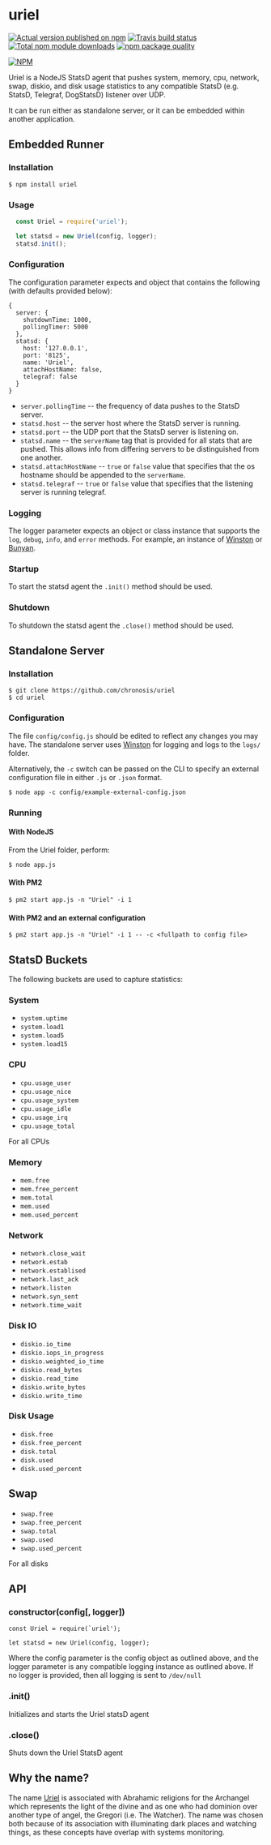 # uriel

[![Actual version published on npm](http://img.shields.io/npm/v/uriel.svg)](https://www.npmjs.org/package/uriel)
[![Travis build status](https://travis-ci.org/chronosis/uriel.svg)](https://www.npmjs.org/package/uriel)
[![Total npm module downloads](http://img.shields.io/npm/dt/uriel.svg)](https://www.npmjs.org/package/uriel)
[![npm package quality](http://npm.packagequality.com/badge/uriel.png)](https://www.npmjs.org/package/uriel)

[![NPM](https://nodei.co/npm/uriel.png?downloads=true)](https://nodei.co/npm/uriel/)

Uriel is a NodeJS StatsD agent that pushes system, memory, cpu, network, swap, diskio, and disk usage statistics to any compatible StatsD (e.g. StatsD, Telegraf, DogStatsD) listener over UDP.

It can be run either as standalone server, or it can be embedded within another application.

## Embedded Runner

### Installation

```
$ npm install uriel
```

### Usage
```js
  const Uriel = require('uriel');

  let statsd = new Uriel(config, logger);
  statsd.init();
```

### Configuration
The configuration parameter expects and object that contains the following (with defaults provided below):
```
{
  server: {
    shutdownTime: 1000,
    pollingTimer: 5000
  },
  statsd: {
    host: '127.0.0.1',
    port: '8125',
    name: 'Uriel',
    attachHostName: false,
    telegraf: false
  }
}
```

 * `server.pollingTime` -- the frequency of data pushes to the StatsD server.
 * `statsd.host` -- the server host where the StatsD server is running.
 * `statsd.port` -- the UDP port that the StatsD server is listening on.
 * `statsd.name` -- the `serverName` tag that is provided for all stats that are pushed. This allows info from differing servers to be distinguished from one another.
 * `statsd.attachHostName` -- `true` or `false` value that specifies that the os hostname should be appended to the `serverName`.
 * `statsd.telegraf` -- `true` or `false` value that specifies that the listening server is running telegraf.

### Logging
The logger parameter expects an object or class instance that supports the `log`, `debug`, `info`, and `error` methods. For example, an instance of [Winston](https://www.npmjs.com/package/winston) or [Bunyan](https://www.npmjs.com/package/bunyan).

### Startup
To start the statsd agent the `.init()` method should be used.

### Shutdown
To shutdown the statsd agent the `.close()` method should be used.

## Standalone Server

### Installation
```
$ git clone https://github.com/chronosis/uriel
$ cd uriel
```

### Configuration
The file `config/config.js` should be edited to reflect any changes you may have. The standalone server uses [Winston](https://www.npmjs.com/package/winston) for logging and logs to the `logs/` folder.  

Alternatively, the `-c` switch can be passed on the CLI to specify an external configuration file in either `.js` or `.json` format.

```
$ node app -c config/example-external-config.json
```

### Running
#### With NodeJS
From the Uriel folder, perform:
```
$ node app.js
```

#### With PM2
```
$ pm2 start app.js -n "Uriel" -i 1
```

#### With PM2 and an external configuration
```
$ pm2 start app.js -n "Uriel" -i 1 -- -c <fullpath to config file>
```

## StatsD Buckets
The following buckets are used to capture statistics:

### System
 * `system.uptime`
 * `system.load1`
 * `system.load5`
 * `system.load15`

### CPU
 * `cpu.usage_user`
 * `cpu.usage_nice`
 * `cpu.usage_system`
 * `cpu.usage_idle`
 * `cpu.usage_irq`
 * `cpu.usage_total`

For all CPUs

### Memory
 * `mem.free`
 * `mem.free_percent`
 * `mem.total`
 * `mem.used`
 * `mem.used_percent`

### Network
 * `network.close_wait`
 * `network.estab`
 * `network.establised`
 * `network.last_ack`
 * `network.listen`
 * `network.syn_sent`
 * `network.time_wait`

### Disk IO
 * `diskio.io_time`
 * `diskio.iops_in_progress`
 * `diskio.weighted_io_time`
 * `diskio.read_bytes`
 * `diskio.read_time`
 * `diskio.write_bytes`
 * `diskio.write_time`

### Disk Usage
 * `disk.free`
 * `disk.free_percent`
 * `disk.total`
 * `disk.used`
 * `disk.used_percent`

## Swap
 * `swap.free`
 * `swap.free_percent`
 * `swap.total`
 * `swap.used`
 * `swap.used_percent`

For all disks

## API

### constructor(config[, logger])
```
const Uriel = require(`uriel');

let statsd = new Uriel(config, logger);
```

Where the config parameter is the config object as outlined above, and the logger parameter is any compatible logging instance as outlined above. If no logger is provided, then all logging is sent to `/dev/null`

### .init()
Initializes and starts the Uriel statsD agent

### .close()
Shuts down the Uriel StatsD agent

## Why the name?
The name [Uriel](https://en.wikipedia.org/wiki/Uriel) is associated with Abrahamic religions for the Archangel which represents the light of the divine and as one who had dominion over another type of angel, the Gregori (i.e. The Watcher). The name was chosen both because of its association with illuminating dark places and watching things, as these concepts have overlap with systems monitoring.

